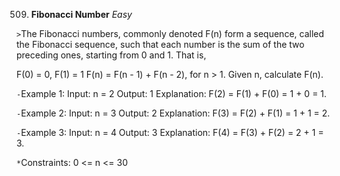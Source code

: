 509. **Fibonacci Number** *Easy*

`>`The Fibonacci numbers, commonly denoted F(n) form a sequence, called the Fibonacci sequence, 
such that each number is the sum of the two preceding ones, starting from 0 and 1. That is,

F(0) = 0, F(1) = 1
F(n) = F(n - 1) + F(n - 2), for n > 1.
Given n, calculate F(n).

`-`Example 1:
Input: n = 2
Output: 1
Explanation: F(2) = F(1) + F(0) = 1 + 0 = 1.

`-`Example 2:
Input: n = 3
Output: 2
Explanation: F(3) = F(2) + F(1) = 1 + 1 = 2.

`-`Example 3:
Input: n = 4
Output: 3
Explanation: F(4) = F(3) + F(2) = 2 + 1 = 3.
 

`*`Constraints:
0 <= n <= 30
